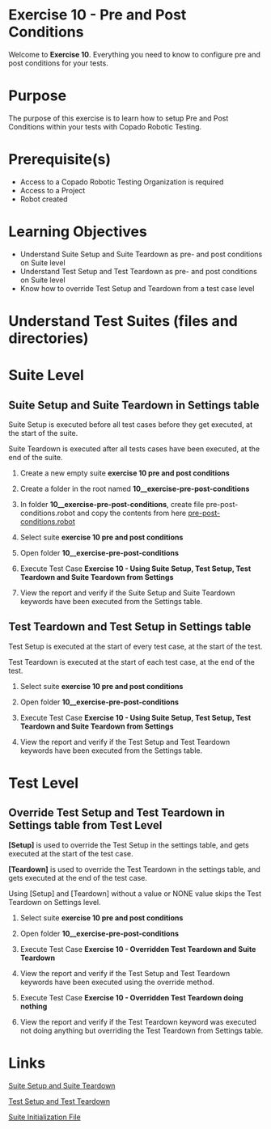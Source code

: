 # Exercise 10 - Pre and Post Conditions

Welcome to **Exercise 10**. Everything you need to know to configure pre and post conditions for your tests.

# Purpose

The purpose of this exercise is to learn how to setup Pre and Post Conditions within your tests with Copado Robotic Testing.

# Prerequisite(s)

- Access to a Copado Robotic Testing Organization is required
- Access to a Project
- Robot created

# Learning Objectives

- Understand Suite Setup and Suite Teardown as pre- and post conditions on Suite level
- Understand Test Setup and Test Teardown as pre- and post conditions on Suite level
- Know how to override Test Setup and Teardown from a test case level

# Understand Test Suites (files and directories)

# Suite Level

## Suite Setup and Suite Teardown in Settings table

Suite Setup is executed before all test cases before they get executed, at the start of the suite.

Suite Teardown is executed after all tests cases have been executed, at the end of the suite.

1. Create a new empty suite **exercise 10 pre and post conditions**

2. Create a folder in the root named **10__exercise-pre-post-conditions**

3. In folder **10__exercise-pre-post-conditions**, create file pre-post-conditions.robot and copy the contents from here [pre-post-conditions.robot](pre-post-conditions.robot)

4. Select suite **exercise 10 pre and post conditions**

5. Open folder **10__exercise-pre-post-conditions**

6. Execute Test Case **Exercise 10 - Using Suite Setup, Test Setup, Test Teardown and Suite Teardown from Settings**

7. View the report and verify if the Suite Setup and Suite Teardown keywords have been executed from the Settings table.

## Test Teardown and Test Setup in Settings table

Test Setup is executed at the start of every test case, at the start of the test.

Test Teardown is executed at the start of each test case, at the end of the test.

1. Select suite **exercise 10 pre and post conditions**

2. Open folder **10__exercise-pre-post-conditions**

3. Execute Test Case **Exercise 10 - Using Suite Setup, Test Setup, Test Teardown and Suite Teardown from Settings**

4. View the report and verify if the Test Setup and Test Teardown keywords have been executed from the Settings table.

# Test Level

## Override Test Setup and Test Teardown in Settings table from Test Level

**[Setup]** is used to override the Test Setup in the settings table, and gets executed at the start of the test case.

**[Teardown]** is used to override the Test Teardown in the settings table, and gets executed at the end of the test case.

Using [Setup] and [Teardown] without a value or NONE value skips the Test Teardown on Settings level. 

1. Select suite **exercise 10 pre and post conditions**

2. Open folder **10__exercise-pre-post-conditions**

3. Execute Test Case **Exercise 10 - Overridden Test Teardown and Suite Teardown**

4. View the report and verify if the Test Setup and Test Teardown keywords have been executed using the override method.

5. Execute Test Case **Exercise 10 - Overridden Test Teardown doing nothing**

6. View the report and verify if the Test Teardown keyword was executed not doing anything but overriding the Test Teardown from Settings table.

# Links

[Suite Setup and Suite Teardown](https://robotframework.org/robotframework/latest/RobotFrameworkUserGuide.html#suite-setup-and-teardown)

[Test Setup and Test Teardown](https://robotframework.org/robotframework/latest/RobotFrameworkUserGuide.html#test-setup-and-teardown)

[Suite Initialization File](https://robotframework.org/robotframework/latest/RobotFrameworkUserGuide.html#suite-initialization-files)
